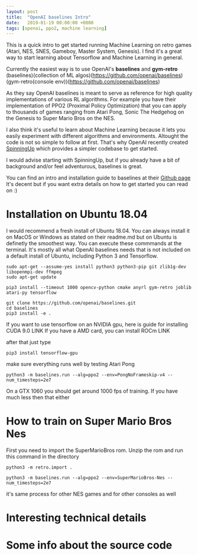 ```yaml
---
layout: post
title:  "OpenAI baselines Intro"
date:   2019-01-19 00:00:00 +0800
tags: [openai, ppo2, machine learning]
---
```


This is a quick intro to get started running Machine Learning on retro games (Atari, NES, SNES, Gameboy, Master System, Genesis). I find it's a great way to start learning about Tensorflow and Machine Learning in general.

Currently the easiest way is to use OpenAI's **baselines** and **gym-retro**
(baselines)(collection of ML algos)(https://github.com/openai/baselines)
(gym-retro(console env))(https://github.com/openai/baselines)

As they say OpenAI baselines is meant to serve as reference for high quality implementations of various RL algorithms.
For example you have their implementation of PPO2 (Proximal Policy Optimization) that you can apply to thousands of games ranging from Atari Pong, Sonic The Hedgehog on the Genesis to Super Mario Bros on the NES.

I also think it's useful to learn about Machine Learning because it lets you easily experiment with different algorithms and environments. Altought the code is not so simple to follow at first.
That's why OpenAI recently created [SpinningUp](https://spinningup.openai.com/en/latest/) which provides a simpler codebase to get started.

I would advise starting with SpinningUp, but if you already have a bit of background and/or feel adventurous, baselines is great.

You can find an intro and installation guide to baselines at their [Github page](https://github.com/openai/baselines)
It's decent but if you want extra details on how to get started you can read on :)


# Installation on Ubuntu 18.04
I would recommend a fresh install of Ubuntu 18.04. You can always install it on MacOS or Windows as stated on their readme.md but on Ubuntu is definetly the smoothest way.
You can execute these commmands at the terminal. It's mostly all what OpenAI baselines needs that is not included on a default install of Ubuntu, including Python 3 and Tensorflow.

```shell
sudo apt-get --assume-yes install python3 python3-pip git zlib1g-dev libopenmpi-dev ffmpeg
sudo apt-get update

pip3 install --timeout 1000 opencv-python cmake anyrl gym-retro joblib atari-py tensorflow

git clone https://github.com/openai/baselines.git
cd baselines
pip3 install -e .
```
If you want to use tensorflow on an NVIDIA gpu, here is guide for installing CUDA 9.0
LINK
If you have a AMD card, you can install ROCm
LINK

after that just type
``` shell
pip3 install tensorflow-gpu
```



make sure everything runs well by testing Atari Pong
``` shell
python3 -m baselines.run --alg=ppo2 --env=PongNoFrameskip-v4 --num_timesteps=2e7
```
On a GTX 1060 you should get around 1000 fps of training. If you have much less then that either


# How to train on Super Mario Bros Nes

First you need to import the SuperMarioBros rom.
Unzip the rom and run this command in the directory
```
python3 -m retro.import .
```

```
python3 -m baselines.run --alg=ppo2 --env=SuperMarioBros-Nes --num_timesteps=2e7
```

it's same process for other NES games and for other consoles as well

# Interesting technical details

# Some info about the source code
